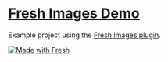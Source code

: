 # [Fresh Images Demo](https://fresh-images.deno.dev)

Example project using the
[Fresh Images plugin](https://deno.land/x/fresh_images).

[![Made with Fresh](https://fresh.deno.dev/fresh-badge.svg)](https://fresh.deno.dev)
